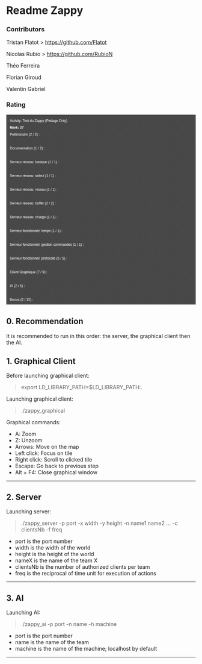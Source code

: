 # Readme Zappy

### Contributors

Tristan Flatot > https://github.com/Flatot

Nicolas Rubio > https://github.com/RubioN

Théo Ferreira

Florian Giroud

Valentin Gabriel

### Rating
![Screenshot](Notation.png)

## 0. Recommendation
It is recommended to run in this order: the server, the graphical client then the AI.


## 1. Graphical Client

Before launching graphical client:
> export LD_LIBRARY_PATH=$LD_LIBRARY_PATH:.

Launching graphical client:
> ./zappy_graphical

Graphical commands:
* A: Zoom
* Z: Unzoom
* Arrows: Move on the map
* Left click: Focus on tile
* Right click: Scroll to clicked tile
* Escape: Go back to previous step
* Alt + F4: Close graphical window

***

## 2. Server

Launching server:
> ./zappy_server -p port -x width -y height -n name1 name2 ... -c clientsNb -f freq

* port is the port number
* width is the width of the world
* height is the height of the world
* nameX is the name of the team X
* clientsNb is the number of authorized clients per team
* freq is the reciprocal of time unit for execution of actions

***

## 3. AI

Launching AI:
>  ./zappy_ai -p port -n name -h machine

* port is the port number
* name is the name of the team
* machine is the name of the machine; localhost by default

***
